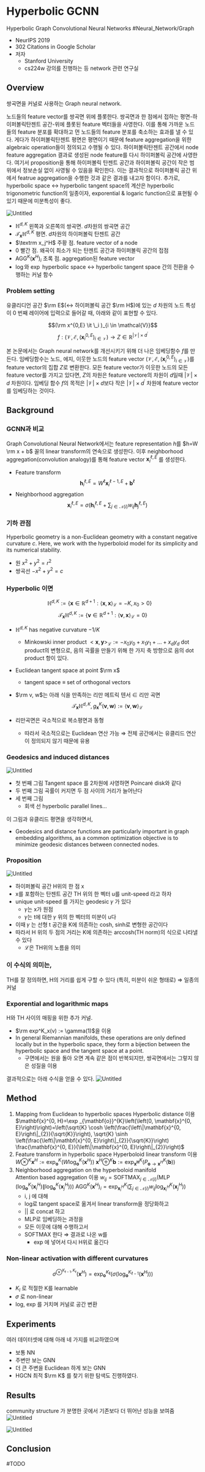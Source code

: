 # Hyperbolic GCNN
Hyperbolic Graph Convolutional Neural Networks #Neural_Network/Graph
- NeurIPS 2019
- 302 Citations in Google Scholar
- 저자
  - Stanford University
  - cs224w 강의를 진행하는 등 network 관련 연구실


## Overview
쌍곡면을 커널로 사용하는 Graph neural network.

노드들의 feature vector를 쌍곡면 위에 플롯한다. 쌍곡면과 한 점에서 접하는 평면-하이퍼볼릭탄젠트 공간-위에 플롯된 feature 벡터들을 사영한다. 이를 통해 가까운 노드들의 feature 분포를 확대하고 먼 노드들의 feature 분포를 축소하는 효과를 낼 수 있다. 게다가 하이퍼볼릭탄젠트 평면은 평면이기 때문에 feature aggregation을 위한 algebraic operation들이 정의되고 수행될 수 있다. 하이퍼볼릭탄젠트 공간에서 node feature aggregation 결과로 생성된 node feature를 다시 하이퍼볼릭 공간에 사영한다. 여기서 proposition을 통해 하이퍼볼릭 탄젠트 공간과 하이퍼볼릭 공간이 작은 범위에서 정보손실 없이 사영될 수 있음을 확인한다. 이는 결과적으로 하이퍼볼릭 공간 위에서 featrue aggregation을 수행한 것과 같은 결과를 내고자 함이다. 추가로, hyperbolic space ↔︎ hyperbolic tangent space의 계산은 hyperbolic trigonometric function의 일종이자, exporential & logaric function으로 표현될 수 있기 때문에 미분특성이 좋다.

![Untitled](assets/Untitled.png)
- $\mathbb{H}^{d, K}$
	왼쪽과 오른쪽의 쌍곡면. $d$차원의 쌍곡면 공간
- $\mathcal{T}_{\mathbf{x}} \mathbb{H}^{d, K}$
	평면. $d$차원의 하이퍼볼릭 탄젠트 공간
- $\textrm x_j^H$
	주황 점. feature vector of a node
- $0$
	빨간 점. 왜곡이 최소가 되는 탄젠트 공간과 하이퍼볼릭 공간의 접점
- $\operatorname{AGG}^{K}(\mathbf{x}^{H})_{i}$
	초록 점. aggregation된 feature vector
- $\log$와 $\exp$
	hyperbolic space ↔︎ hyperbolic tangent space 간의 전환을 수행하는 커널 함수


### Problem setting
유클리디언 공간 $\rm E$(↔︎ 하이퍼볼릭 공간 $\rm H$)에 있는 $d$ 차원의 노드 특성이 $0$ 번째 레이어에 입력으로 들어갈 때, 아래와 같이 표현할 수 있다.

$$(\rm x^{0,E} \it \_i )_{i \in \mathcal{V}}$$
$$f:\left(\mathcal{V}, \mathcal{E},\left(\mathbf{x}_{i}^{0, E}\right)_{i \in \mathcal{V}} \right) \rightarrow Z \in \mathbb{R}^{|\mathcal{V}| \times d^{\prime}}$$

본 논문에서는 Graph neural network를 개선시키기 위해 더 나은 임베딩함수 $f$를 만든다. 임베딩함수는 노드, 에지, 이웃한 노드의 feature vector $\left(\mathcal{V}, \mathcal{E},\left(\mathbf{x}_{i}^{0, E}\right)_{i \in \mathcal{V}} \right)$를 feature vector의 집합 $Z$로 변환한다. 모든 feature vector가 이웃한 노드의 모든 feature vector를 가지고 있다면, $Z$의 차원은 feature vectore의 차원이 $d$일때 $|\mathcal{V}| \times d$ 차원이다. 임베딩 함수 $f$의 목적은 $|\mathcal{V}| \times d$보다 작은 $|\mathcal{V}| \times d^{\prime}$ 차원에 feature vector를 임베딩하는 것이다.


## Background

### GCNN과 비교
Graph Convolutional Neural Network에서는 feature representation $h$를 $h=W \rm x + b$ 꼴의 linear transform의 연속으로 생성한다. 이후 neighborhood aggregation(convolution analogy)를 통해 feature vector $\mathbf{x}_i^{\ell, E}$ 를 생성한다.

- Feature transform
$$
\mathbf{h}_{i}^{\ell, E}=W^{\ell} \mathbf{x}
_i^{\ell-1, E}+\mathbf{b}^{\ell}
$$
- Neighborhood aggregation
$$
\mathbf{x}_i^{\ell, E}=\sigma\left(\mathbf{h}_i^{\ell, E}+\sum_{j \in \mathcal{N}(i)} w_{i j} \mathbf{h}_{j}^{\ell, E}\right)
$$


### 기하 관점
Hyperbolic geometry is a non-Euclidean geometry with a constant negative curvature $c$. Here, we work with the hyperboloid model for its simplicity and its numerical stability.
- 원
	$x^2 + y^2 = r^2$
- 쌍곡선
	$-x^2+y^2 = c$


### Hyperbolic 이면
$$
\mathbb{H}^{d, K}:=\left\{\mathbf{x} \in \mathbb{R}^{d+1}:\langle\mathbf{x}, \mathbf{x}\rangle_{\mathcal{L}}=-K, x_{0}>0\right\} \quad
$$
$$
\mathcal{T}_{\mathbf{x}} \mathbb{H}^{d, K}:=\left\{\mathbf{v} \in \mathbb{R}^{d+1}:\langle\mathbf{v},\mathbf{x}\rangle_{\mathcal{L}}=0\right\}
$$
- $\mathbb{H}^{d, K}$ has negative curvature $-1/K$
    - Minkowski inner product
		$<\mathbf{x}, \mathbf{y}>_\mathcal{L} := -x_0y_0 + x_1y_1 + \dots + x_dy_d$
		dot product의 변형으로, 음의 곡률을 만들기 위해 한 가지 축 방향으로 음의 dot product 항이 있다.
- Euclidean tangent space at point $\rm x$
	- tangent space ≡ set of orthogonal vectors
- $\rm v, w$는 아래 식을 만족하는 리만 메트릭 텐서 $\in$  리만 곡면
$$
\mathcal{T}_{\mathbf{x}} \mathbb{H}^{d, K}, g_{\mathbf{x}}^{K}(\mathbf{v}, 
\mathbf{w}):=\langle\mathbf{v}, 
\mathbf{w}\rangle_{\mathcal{L}}
$$

- 리만곡면은 국소적으로 복소평면과 동형
	- 따라서 국소적으로는 Euclidean 연산 가능
		⇒ 전체 공간에서는 유클리드 연산이 정의되지 않기 때문에 유용


### Geodesics and induced distances
![Untitled](assets/Untitled%205.png)
- 첫 번째 그림
	Tangent space 를 2차원에 사영하면 Poincaré disk와 같다
- 두 번째 그림
	곡률이 커지면 두 점 사이의 거리가 늘어난다
- 세 번째 그림
    - 회색 선 hyperbolic parallel lines…

이 그림과 유클리드 평면을 생각하면서,
- Geodesics and distance functions are particularly important in graph embedding algorithms, as a common optimization objective is to minimize geodesic distances between connected nodes.


### Proposition
![Untitled](assets/Untitled%206.png)
- 하이퍼볼릭 공간 H위의 한 점 x
- x를 포함하는 탄젠트 공간 TH 위의 한 벡터 u를 unit-speed  라고 하자
- unique unit-speed 를 가지는 geodesic 𝛾 가 있다
    - 𝛾는 x가 원점
    - 𝛾는 t에 대한 𝛾 위의 한 벡터의 미분이 u다
- 이때 𝛾 는 선형 t 공간을 K에 의존하는 cosh, sinh로 변형한 공간이다
- 따라서 H 위의 두 점의 거리는 K에 의존하는 arccosh(TH norm)의 식으로 나타낼 수 있다
    - $\mathcal L$은 TH위의 노름을 의미


### 이 수식의 의미는,
TH를 잘 정의하면, H의 거리를 쉽게 구할 수 있다 (특히, 미분이 쉬운 형태로)
	⇒ 일종의 커널


### Exporential and logarithmic maps
H와 TH 사이의 매핑을 위한 추가 커널.
- $\rm exp^K_x(v) := \gamma(1)$을 이용
- In general Riemannian manifolds, these operations are only defined locally but in the hyperbolic space, they form a bijection between the hyperbolic space and the tangent space at a point.
    - 구면에서는 원을 돌아 오면 계속 같은 점이 반복되지만, 쌍곡면에서는 그렇지 않은 성질을 이용

결과적으로는 아래 수식을 얻을 수 있다.
![Untitled](assets/Untitled%207.png)


## Method
1. Mapping from Euclidean to hyperbolic spaces
	Hyperbolic distance 이용
	$\mathbf{x}^{0, H}=\exp _{\mathbf{o}}^{K}\left(\left(0, \mathbf{x}^{0, E}\right)\right)=\left(\sqrt{K} \cosh \left(\frac{\left\|\mathbf{x}^{0, E}\right\|_{2}}{\sqrt{K}}\right), \sqrt{K} \sinh \left(\frac{\left\|\mathbf{x}^{0, E}\right\|_{2}}{\sqrt{K}}\right) \frac{\mathbf{x}^{0, E}}{\left\|\mathbf{x}^{0, E}\right\|_{2}}\right)$
2. Feature transform in hyperbolic space
    Hyperboloid linear transform 이용
	$W \otimes^{K} \mathbf{x}^{H}:=\exp_{\mathbf{o}}^{K}\left(W \log_{\mathbf{o}}^{K}\left(\mathbf{x}^{H}\right)\right)$
	$\mathbf{x}^{H} \oplus^{K} \mathbf{b}:=\exp_{\mathbf{x}^{\mathbf{H}}}^{K}\left(P_{\mathbf{o} \rightarrow \mathbf{x}^{H}}^{K}(\mathbf{b})\right)$
3. Neighborhood aggregation on the hyperboloid manifold  
	Attention based aggregation 이용
	$w_{i j}=\operatorname{SOFTMAX}_{j \in \mathcal{N}(i)}\left(\operatorname{MLP}\left(\log _{\mathbf{o}}^{K}\left(\mathbf{x}_{i}^{H}\right) \| \log _{\mathbf{o}}^{K}\left(\mathbf{x}_{j}^{H}\right)\right)\right)$
	$\operatorname{AGG}^{K}\left(\mathbf{x}^{H}\right)_{i}=\exp _{\mathbf{x}_{i}^{H}}^{K}\left(\sum_{j \in \mathcal{N}(i)} w_{i j} \log _{\mathbf{x}_{i}^{H}}^{K}\left(\mathbf{x}_{j}^{H}\right)\right)$
	- i, j 에 대해
	- log로 tangent space로 옮겨서 linear transform을 정당화하고
	- || 로 concat 하고
	- MLP로 임베딩하는 과정을
	- 모든 이웃에 대해 수행하고서
	- SOFTMAX 한다
	⇒ 결과로 나온 w를
		- exp 에 넣어서 다시 H위로 옮긴다


### Non-linear activation with different curvatures
$$\sigma^{\otimes^{K_{\ell-1}, K_{\ell}}}\left(\mathbf{x}^{H}\right)=\exp _{\mathbf{o}}^{K_{\ell}}\left(\sigma\left(\log _{\mathbf{o}}^{K_{\ell-1}}\left(\mathbf{x}^{H}\right)\right)\right)$$
- $K_l$ 로 적절한 K를 learnable
- 𝜎 로 non-linear
- log, exp 를 거치며 커널로 공간 변환


## Experiments
여러 데이터셋에 대해 아래 네 가지를 비교하였으며
- 보통 NN
- 주변만 보는 GNN
- 더 큰 주변을 Euclidean 하게 보는 GNN
- HGCN
	최적 $\rm K$ 를 찾기 위한 탐색도 진행하였다.


## Results
community structure 가 분명한 곳에서 기존보다 더 뛰어난 성능을 보여줌
![Untitled](assets/Untitled%2013.png)

![Untitled](assets/Untitled%2014.png)


## Conclusion
#TODO 